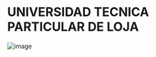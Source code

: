 # UNIVERSIDAD TECNICA PARTICULAR DE LOJA 
![image](https://user-images.githubusercontent.com/56032735/120117919-4f322780-c155-11eb-86b1-415562139384.png)
